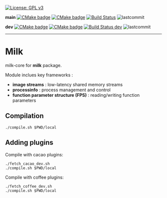[![License: GPL v3](https://img.shields.io/badge/License-GPL%20v3-blue.svg)](http://www.gnu.org/licenses/gpl-3.0)

**main**
[![CMake badge](https://github.com/milk-org/milk/actions/workflows/cmake.yml/badge.svg?branch=main)](https://github.com/milk-org/milk/actions/workflows/cmake.yml)
[![CMake badge](https://github.com/milk-org/milk/actions/workflows/docker-image.yml/badge.svg?branch=main)](https://github.com/milk-org/milk/actions/workflows/docker-image.yml)
[![Build Status](https://www.travis-ci.com/milk-org/milk.svg?branch=main)](https://www.travis-ci.com/milk-org/milk)
![lastcommit](https://img.shields.io/github/last-commit/milk-org/milk/main.svg)

**dev**
[![CMake badge](https://github.com/milk-org/milk/actions/workflows/cmake.yml/badge.svg?branch=dev)](https://github.com/milk-org/milk/actions/workflows/cmake.yml)
[![CMake badge](https://github.com/milk-org/milk/actions/workflows/docker-image.yml/badge.svg?branch=dev)](https://github.com/milk-org/milk/actions/workflows/docker-image.yml)
[![Build Status dev](https://www.travis-ci.com/milk-org/milk.svg?branch=dev)](https://www.travis-ci.com/milk-org/milk)
![lastcommit](https://img.shields.io/github/last-commit/milk-org/milk/dev.svg)


***

# Milk

milk-core for **milk** package.


Module inclues key frameworks :

- **image streams** : low-latency shared memory streams
- **processinfo** : process management and control
- **function parameter structure (FPS)** : reading/writing function parameters

## Compilation

    ./compile.sh $PWD/local

## Adding plugins

Compile with cacao plugins:

    ./fetch_cacao_dev.sh
    ./compile.sh $PWD/local

Compile with coffee plugins:

    ./fetch_coffee_dev.sh
    ./compile.sh $PWD/local


